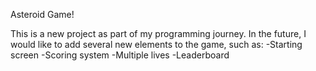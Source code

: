 Asteroid Game!

This is a new project as part of my programming journey. In the future, I would like to add several new elements to the game, such as:
 -Starting screen
 -Scoring system
 -Multiple lives
 -Leaderboard